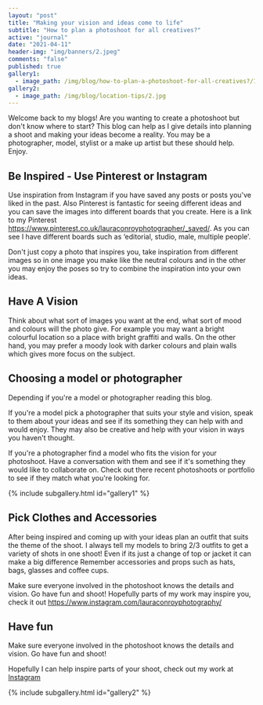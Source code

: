 ```yaml
---
layout: "post"
title: "Making your vision and ideas come to life"
subtitle: "How to plan a photoshoot for all creatives?"
active: "journal"
date: "2021-04-11"
header-img: "img/banners/2.jpeg"
comments: "false"
published: true
gallery1:
  - image_path: /img/blog/how-to-plan-a-photoshoot-for-all-creatives?/1.jpg
gallery2:
  - image_path: /img/blog/location-tips/2.jpg
---
```


Welcome back to my blogs! Are you wanting to create a photoshoot but don't know where to start? This blog can help as I give details into planning a shoot and making your ideas become a reality. You may be a photographer, model, stylist or a make up artist but these should help. Enjoy. 

## Be Inspired - Use Pinterest or Instagram

Use inspiration from Instagram if you have saved any posts or posts you've liked in the past. Also Pinterest is fantastic for seeing different ideas and you can save the images into different boards that you create. Here is a link to my Pinterest https://www.pinterest.co.uk/lauraconroyphotographer/_saved/. As you can see I have different boards such as ‘editorial, studio, male, multiple people’. 

Don't just copy a photo that inspires you, take inspiration from different images so in one image you make like the neutral colours and in the other you may enjoy the poses so try to combine the inspiration into your own ideas.

## Have A Vision

Think about what sort of images you want at the end, what sort of mood and colours will the photo give. For example you may want a bright colourful location so a place with bright graffiti and walls. On the other hand, you may prefer a moody look with darker colours and plain walls which gives more focus on the subject. 

## Choosing a model or photographer

Depending if you're a model or photographer reading this blog.

If you're a model pick a photographer that suits your style and vision, speak to them about your ideas and see if its something they can help with and would enjoy. They may also be creative and help with your vision in ways you haven't thought.

If you're a photographer find a model who fits the vision for your photoshoot. Have a conversation with them and see if it's something they would like to collaborate on. Check out there recent photoshoots or portfolio to see if they match what you're looking for.


{% include subgallery.html id="gallery1" %}

## Pick Clothes and Accessories

After being inspired and coming up with your ideas plan an outfit that suits the theme of the shoot. I always tell my models to bring 2/3 outfits to get a variety of shots in one shoot! Even if its just a change of top or jacket it can make a big difference Remember accessories and props such as hats, bags, glasses and coffee cups. 

Make sure everyone involved in the photoshoot knows the details and vision. Go have fun and shoot! Hopefully parts of my work may inspire you, check it out https://www.instagram.com/lauraconroyphotography/

## Have fun

Make sure everyone involved in the photoshoot knows the details and vision. Go have fun and shoot!  

Hopefully I can help inspire parts of your shoot, check out my work at [Instagram](https://www.instagram.com/lauraconroyphotography/)

{% include subgallery.html id="gallery2" %}
